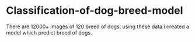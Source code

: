 # Classification-of-dog-breed-model
There are  12000+ images of 120 breed of dogs, using these data i created a model which predict breed of dogs.
